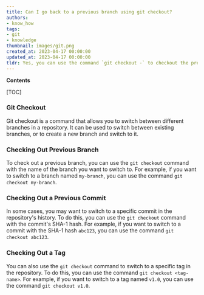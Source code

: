 ```yaml
---
title: Can I go back to a previous branch using git checkout?
authors:
- know_how
tags:
- git
- knowledge
thumbnail: images/git.png
created_at: 2023-04-17 00:00:00
updated_at: 2023-04-17 00:00:00
tldr: Yes, you can use the command `git checkout -` to checkout the previous branch.
---
```


**Contents**

[TOC]

### Git Checkout
Git checkout is a command that allows you to switch between different branches in a repository. It can be used to switch between existing branches, or to create a new branch and switch to it.

### Checking Out Previous Branch
To check out a previous branch, you can use the `git checkout` command with the name of the branch you want to switch to. For example, if you want to switch to a branch named `my-branch`, you can use the command `git checkout my-branch`.

### Checking Out a Previous Commit
In some cases, you may want to switch to a specific commit in the repository's history. To do this, you can use the `git checkout` command with the commit's SHA-1 hash. For example, if you want to switch to a commit with the SHA-1 hash `abc123`, you can use the command `git checkout abc123`.

### Checking Out a Tag
You can also use the `git checkout` command to switch to a specific tag in the repository. To do this, you can use the command `git checkout <tag-name>`. For example, if you want to switch to a tag named `v1.0`, you can use the command `git checkout v1.0`.

